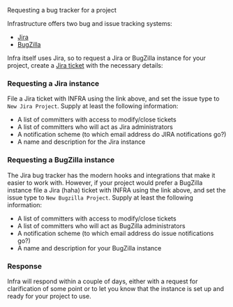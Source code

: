 Requesting a bug tracker for a project

Infrastructure offers two bug and issue tracking systems:

  - <a href="https://issues.apache.org/jira/" target="_blank">Jira</a>
  - <a href="https://issues.apache.org/bugzilla/" target="_blank">BugZilla</a>
  
Infra itself uses Jira, so to request a Jira or BugZilla instance for your project, create a <a href="https://issues.apache.org/jira/browse/INFRA" target="_blank">Jira ticket</a> with the necessary details:

### Requesting a Jira instance ###

File a Jira ticket with INFRA using the link above, and set the issue type to `New Jira Project`. Supply at least the following information:

  - A list of committers with access to modify/close tickets
  - A list of committers who will act as Jira administrators
  - A notification scheme (to which email address do JIRA notifications go?)
  - A name and description for the Jira instance

### Requesting a BugZilla instance ###

The Jira bug tracker has the modern hooks and integrations that make it easier to work with. However, if your project would prefer a BugZilla instance file a Jira (haha) ticket with INFRA using the link above, and set the issue type to `New Bugzilla Project`. Supply at least the following information:

  - A list of committers with access to modify/close tickets
  - A list of committers who will act as BugZilla administrators
  - A notification scheme (to which email address do issue notifications go?)
  - A name and description for your BugZilla instance
  
### Response ###

Infra will respond within a couple of days, either with a request for clarification of some point or to let you know that the instance is set up and ready for your project to use.
